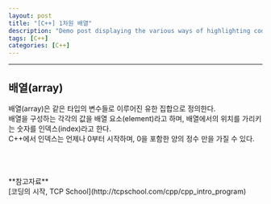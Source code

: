 ```yaml
---
layout: post
title: "[C++] 1차원 배열"
description: "Demo post displaying the various ways of highlighting code in Markdown."
tags: [C++]
categories: [C++]
---
```


------------------------------------------------------------------------------------------------------------

## 배열(array)
배열(array)은 같은 타입의 변수들로 이루어진 유한 집합으로 정의한다.  
배열을 구성하는 각각의 값을 배열 요소(element)라고 하며, 배열에서의 위치를 가리키는 숫자를 인덱스(index)라고 한다.  
C++에서 인덱스는 언제나 0부터 시작하며, 0을 포함한 양의 정수 만을 가질 수 있다.  


<br/>
<br/>
<br/>
**참고자료**<br/>
[코딩의 시작, TCP School](http://tcpschool.com/cpp/cpp_intro_program)
